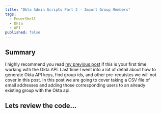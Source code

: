 ```yaml
---
title: "Okta Admin Scripts Part 2 - Import Group Members"
tags: 
  - PowerShell
  - Okta
  - API
published: false
---
```


## Summary
I highly recommend you read [my previous post](okta-scripts-part-1) if this is your first time working with the Okta API.  Last time I went into a lot of detail about how to generate Okta API keys, find group ids, and other pre-requistes we will not cover in this post.  In this post we are going to cover taking a CSV file of email addresses and adding those corresponding users to an already existing group with the Okta api.

## Lets review the code...
